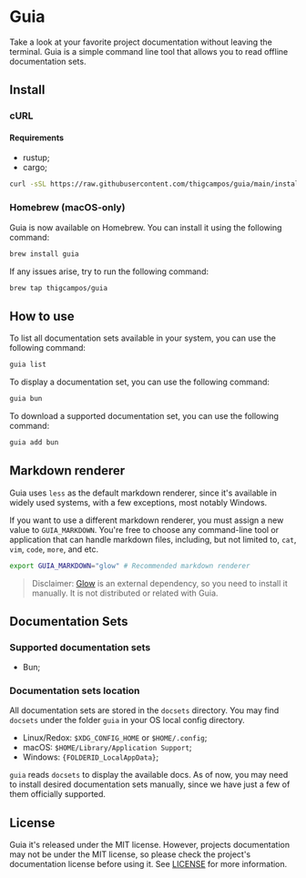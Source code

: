 # Guia

Take a look at your favorite project documentation without leaving the terminal.
Guia is a simple command line tool that allows you to read offline documentation
sets.

## Install

### cURL

#### Requirements

- rustup;
- cargo;

```sh
curl -sSL https://raw.githubusercontent.com/thigcampos/guia/main/install.sh | bash -
```

### Homebrew (macOS-only)

Guia is now available on Homebrew. You can install it using the following command:

```sh
brew install guia
```

If any issues arise, try to run the following command:

```sh
brew tap thigcampos/guia
```

## How to use

To list all documentation sets available in your system, you can use the following command:

```sh
guia list
```

To display a documentation set, you can use the following command:

```sh
guia bun 
```

To download a supported documentation set, you can use the following command:

```sh
guia add bun
```

## Markdown renderer

Guia uses `less` as the default markdown renderer, since it's available
in widely used systems, with a few exceptions, most notably Windows.

If you want to use a different markdown renderer, you must assign a new value to `GUIA_MARKDOWN`.
You're free to choose any command-line tool or application that can handle markdown files, including,
but not limited to, `cat`, `vim`, `code`, `more`, and etc.

```sh
export GUIA_MARKDOWN="glow" # Recommended markdown renderer
```

> Disclaimer: [Glow](https://github.com/charmbracelet/glow) is an external dependency, so you need to install it manually.
It is not distributed or related with Guia.

## Documentation Sets

### Supported documentation sets

- Bun;

### Documentation sets location

All documentation sets are stored in the `docsets` directory. You may find
`docsets` under the folder `guia` in your OS local config directory.

- Linux/Redox: `$XDG_CONFIG_HOME` or `$HOME/.config`;
- macOS: `$HOME/Library/Application Support`;
- Windows: `{FOLDERID_LocalAppData}`;

`guia` reads `docsets` to display the available docs. As of now,
you may need to install desired documentation sets manually,
since we have just a few of them officially supported.

## License

Guia it's released under the MIT license. However, projects documentation
may not be under the MIT license, so please check the project's documentation
license before using it. See [LICENSE](LICENSE) for more information.
